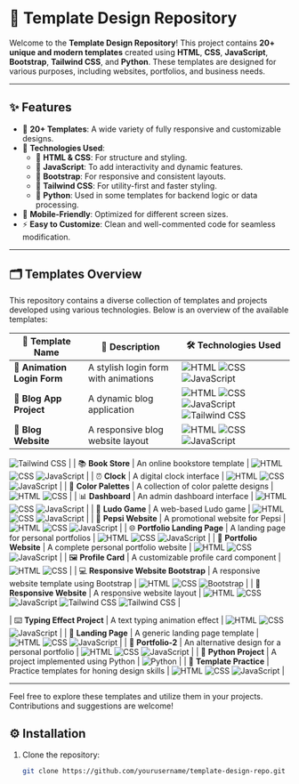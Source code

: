  # 🌟 Template Design Repository

Welcome to the **Template Design Repository**! This project contains **20+ unique and modern templates** created using **HTML**, **CSS**, **JavaScript**, **Bootstrap**, **Tailwind CSS**, and **Python**. These templates are designed for various purposes, including websites, portfolios, and business needs.

---

## ✨ Features

- 🔖 **20+ Templates**: A wide variety of fully responsive and customizable designs.
- 🚀 **Technologies Used**:
  - 📝 **HTML & CSS**: For structure and styling.
  - 🎨 **JavaScript**: To add interactivity and dynamic features.
  - 📏 **Bootstrap**: For responsive and consistent layouts.
  - 💨 **Tailwind CSS**: For utility-first and faster styling.
  - 🐍 **Python**: Used in some templates for backend logic or data processing.
- 📱 **Mobile-Friendly**: Optimized for different screen sizes.
- ⚡ **Easy to Customize**: Clean and well-commented code for seamless modification.

---

 ## 🗂️ Templates Overview

This repository contains a diverse collection of templates and projects developed using various technologies. Below is an overview of the available templates:

| 🌟 **Template Name**            | 📝 **Description**                                     | 🛠️ **Technologies Used**        |
|--------------------------------|---------------------------------------------------------|----------------------------------|
| 🎨 **Animation Login Form**    | A stylish login form with animations                   | ![HTML](https://img.shields.io/badge/-HTML-E34F26?logo=html5&logoColor=white) ![CSS](https://img.shields.io/badge/-CSS-1572B6?logo=css3&logoColor=white) ![JavaScript](https://img.shields.io/badge/-JavaScript-F7DF1E?logo=javascript&logoColor=black) |
| 📝 **Blog App Project**        | A dynamic blog application                             | ![HTML](https://img.shields.io/badge/-HTML-E34F26?logo=html5&logoColor=white) ![CSS](https://img.shields.io/badge/-CSS-1572B6?logo=css3&logoColor=white) ![JavaScript](https://img.shields.io/badge/-JavaScript-F7DF1E?logo=javascript&logoColor=black) ![Tailwind CSS](https://img.shields.io/badge/-Tailwind%20CSS-06B6D4?logo=tailwindcss&logoColor=white) | 
| 📰 **Blog Website**            | A responsive blog website layout                       | ![HTML](https://img.shields.io/badge/-HTML-E34F26?logo=html5&logoColor=white) ![CSS](https://img.shields.io/badge/-CSS-1572B6?logo=css3&logoColor=white) ![JavaScript](https://img.shields.io/badge/-JavaScript-F7DF1E?logo=javascript&logoColor=black)
![Tailwind CSS](https://img.shields.io/badge/-Tailwind%20CSS-06B6D4?logo=tailwindcss&logoColor=white)
|
| 📚 **Book Store**              | An online bookstore template                           | ![HTML](https://img.shields.io/badge/-HTML-E34F26?logo=html5&logoColor=white) ![CSS](https://img.shields.io/badge/-CSS-1572B6?logo=css3&logoColor=white) ![JavaScript](https://img.shields.io/badge/-JavaScript-F7DF1E?logo=javascript&logoColor=black) |
| ⏰ **Clock**                   | A digital clock interface                              | ![HTML](https://img.shields.io/badge/-HTML-E34F26?logo=html5&logoColor=white) ![CSS](https://img.shields.io/badge/-CSS-1572B6?logo=css3&logoColor=white) ![JavaScript](https://img.shields.io/badge/-JavaScript-F7DF1E?logo=javascript&logoColor=black) |
| 🎨 **Color Palettes**          | A collection of color palette designs                  | ![HTML](https://img.shields.io/badge/-HTML-E34F26?logo=html5&logoColor=white) ![CSS](https://img.shields.io/badge/-CSS-1572B6?logo=css3&logoColor=white) |
| 📊 **Dashboard**               | An admin dashboard interface                           | ![HTML](https://img.shields.io/badge/-HTML-E34F26?logo=html5&logoColor=white) ![CSS](https://img.shields.io/badge/-CSS-1572B6?logo=css3&logoColor=white) ![JavaScript](https://img.shields.io/badge/-JavaScript-F7DF1E?logo=javascript&logoColor=black) |
| 🎲 **Ludo Game**               | A web-based Ludo game                                  | ![HTML](https://img.shields.io/badge/-HTML-E34F26?logo=html5&logoColor=white) ![CSS](https://img.shields.io/badge/-CSS-1572B6?logo=css3&logoColor=white) ![JavaScript](https://img.shields.io/badge/-JavaScript-F7DF1E?logo=javascript&logoColor=black) |
| 🥤 **Pepsi Website**           | A promotional website for Pepsi                        | ![HTML](https://img.shields.io/badge/-HTML-E34F26?logo=html5&logoColor=white) ![CSS](https://img.shields.io/badge/-CSS-1572B6?logo=css3&logoColor=white) ![JavaScript](https://img.shields.io/badge/-JavaScript-F7DF1E?logo=javascript&logoColor=black) |
| 🌐 **Portfolio Landing Page**  | A landing page for personal portfolios                 | ![HTML](https://img.shields.io/badge/-HTML-E34F26?logo=html5&logoColor=white) ![CSS](https://img.shields.io/badge/-CSS-1572B6?logo=css3&logoColor=white) ![JavaScript](https://img.shields.io/badge/-JavaScript-F7DF1E?logo=javascript&logoColor=black) |
| 💼 **Portfolio Website**       | A complete personal portfolio website                  | ![HTML](https://img.shields.io/badge/-HTML-E34F26?logo=html5&logoColor=white) ![CSS](https://img.shields.io/badge/-CSS-1572B6?logo=css3&logoColor=white) ![JavaScript](https://img.shields.io/badge/-JavaScript-F7DF1E?logo=javascript&logoColor=black) |
| 🖼️ **Profile Card**            | A customizable profile card component                  | ![HTML](https://img.shields.io/badge/-HTML-E34F26?logo=html5&logoColor=white) ![CSS](https://img.shields.io/badge/-CSS-1572B6?logo=css3&logoColor=white) |
| 💻 **Responsive Website Bootstrap** | A responsive website template using Bootstrap       | ![HTML](https://img.shields.io/badge/-HTML-E34F26?logo=html5&logoColor=white) ![CSS](https://img.shields.io/badge/-CSS-1572B6?logo=css3&logoColor=white) ![Bootstrap](https://img.shields.io/badge/-Bootstrap-7952B3?logo=bootstrap&logoColor=white) |
| 📱 **Responsive Website**      | A responsive website layout                            | ![HTML](https://img.shields.io/badge/-HTML-E34F26?logo=html5&logoColor=white) ![CSS](https://img.shields.io/badge/-CSS-1572B6?logo=css3&logoColor=white) ![JavaScript](https://img.shields.io/badge/-JavaScript-F7DF1E?logo=javascript&logoColor=black)
![Tailwind CSS](https://img.shields.io/badge/-Tailwind%20CSS-06B6D4?logo=tailwindcss&logoColor=white)
![Tailwind CSS](https://img.shields.io/badge/-Tailwind%20CSS-06B6D4?logo=tailwindcss&logoColor=white)
|

| ⌨️ **Typing Effect Project**   | A text typing animation effect                         | ![HTML](https://img.shields.io/badge/-HTML-E34F26?logo=html5&logoColor=white) ![CSS](https://img.shields.io/badge/-CSS-1572B6?logo=css3&logoColor=white) ![JavaScript](https://img.shields.io/badge/-JavaScript-F7DF1E?logo=javascript&logoColor=black) |
| 🚀 **Landing Page**            | A generic landing page template                        | ![HTML](https://img.shields.io/badge/-HTML-E34F26?logo=html5&logoColor=white) ![CSS](https://img.shields.io/badge/-CSS-1572B6?logo=css3&logoColor=white) ![JavaScript](https://img.shields.io/badge/-JavaScript-F7DF1E?logo=javascript&logoColor=black) |
| 🎨 **Portfolio-2**             | An alternative design for a personal portfolio         | ![HTML](https://img.shields.io/badge/-HTML-E34F26?logo=html5&logoColor=white) ![CSS](https://img.shields.io/badge/-CSS-1572B6?logo=css3&logoColor=white) ![JavaScript](https://img.shields.io/badge/-JavaScript-F7DF1E?logo=javascript&logoColor=black) |
| 🐍 **Python Project**          | A project implemented using Python                     | ![Python](https://img.shields.io/badge/-Python-3776AB?logo=python&logoColor=white) |
| 🧪 **Template Practice**       | Practice templates for honing design skills            | ![HTML](https://img.shields.io/badge/-HTML-E34F26?logo=html5&logoColor=white) ![CSS](https://img.shields.io/badge/-CSS-1572B6?logo=css3&logoColor=white) ![JavaScript](https://img.shields.io/badge/-JavaScript-F7DF1E?logo=javascript&logoColor=black) |

---

Feel free to explore these templates and utilize them in your projects. Contributions and suggestions are welcome!

## ⚙️ Installation

1. Clone the repository:
   ```bash
   git clone https://github.com/yourusername/template-design-repo.git
